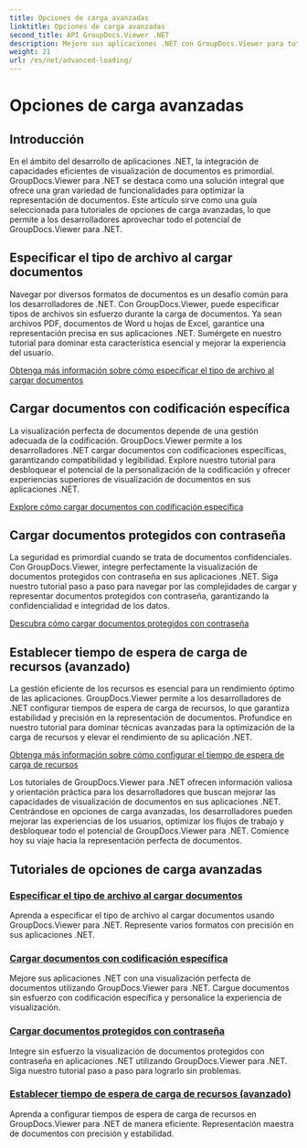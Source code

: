 ```yaml
---
title: Opciones de carga avanzadas
linktitle: Opciones de carga avanzadas
second_title: API GroupDocs.Viewer .NET
description: Mejore sus aplicaciones .NET con GroupDocs.Viewer para tutoriales de .NET. Aprenda a especificar tipos de archivos, administrar codificaciones, cargar documentos protegidos con contraseña y más.
weight: 21
url: /es/net/advanced-loading/
---
```


# Opciones de carga avanzadas

## Introducción

En el ámbito del desarrollo de aplicaciones .NET, la integración de capacidades eficientes de visualización de documentos es primordial. GroupDocs.Viewer para .NET se destaca como una solución integral que ofrece una gran variedad de funcionalidades para optimizar la representación de documentos. Este artículo sirve como una guía seleccionada para tutoriales de opciones de carga avanzadas, lo que permite a los desarrolladores aprovechar todo el potencial de GroupDocs.Viewer para .NET.

## Especificar el tipo de archivo al cargar documentos
Navegar por diversos formatos de documentos es un desafío común para los desarrolladores de .NET. Con GroupDocs.Viewer, puede especificar tipos de archivos sin esfuerzo durante la carga de documentos. Ya sean archivos PDF, documentos de Word u hojas de Excel, garantice una representación precisa en sus aplicaciones .NET. Sumérgete en nuestro tutorial para dominar esta característica esencial y mejorar la experiencia del usuario.

[Obtenga más información sobre cómo especificar el tipo de archivo al cargar documentos](./specify-file-type/)

## Cargar documentos con codificación específica
La visualización perfecta de documentos depende de una gestión adecuada de la codificación. GroupDocs.Viewer permite a los desarrolladores .NET cargar documentos con codificaciones específicas, garantizando compatibilidad y legibilidad. Explore nuestro tutorial para desbloquear el potencial de la personalización de la codificación y ofrecer experiencias superiores de visualización de documentos en sus aplicaciones .NET.

[Explore cómo cargar documentos con codificación específica](./load-documents-encoding/)

## Cargar documentos protegidos con contraseña
La seguridad es primordial cuando se trata de documentos confidenciales. Con GroupDocs.Viewer, integre perfectamente la visualización de documentos protegidos con contraseña en sus aplicaciones .NET. Siga nuestro tutorial paso a paso para navegar por las complejidades de cargar y representar documentos protegidos con contraseña, garantizando la confidencialidad e integridad de los datos.

[Descubra cómo cargar documentos protegidos con contraseña](./load-password-protected-document/)

## Establecer tiempo de espera de carga de recursos (avanzado)
La gestión eficiente de los recursos es esencial para un rendimiento óptimo de las aplicaciones. GroupDocs.Viewer permite a los desarrolladores de .NET configurar tiempos de espera de carga de recursos, lo que garantiza estabilidad y precisión en la representación de documentos. Profundice en nuestro tutorial para dominar técnicas avanzadas para la optimización de la carga de recursos y elevar el rendimiento de su aplicación .NET.

[Obtenga más información sobre cómo configurar el tiempo de espera de carga de recursos](./set-resource-loading-timeout/)

Los tutoriales de GroupDocs.Viewer para .NET ofrecen información valiosa y orientación práctica para los desarrolladores que buscan mejorar las capacidades de visualización de documentos en sus aplicaciones .NET. Centrándose en opciones de carga avanzadas, los desarrolladores pueden mejorar las experiencias de los usuarios, optimizar los flujos de trabajo y desbloquear todo el potencial de GroupDocs.Viewer para .NET. Comience hoy su viaje hacia la representación perfecta de documentos.
## Tutoriales de opciones de carga avanzadas
### [Especificar el tipo de archivo al cargar documentos](./specify-file-type/)
Aprenda a especificar el tipo de archivo al cargar documentos usando GroupDocs.Viewer para .NET. Represente varios formatos con precisión en sus aplicaciones .NET.
### [Cargar documentos con codificación específica](./load-documents-encoding/)
Mejore sus aplicaciones .NET con una visualización perfecta de documentos utilizando GroupDocs.Viewer para .NET. Cargue documentos sin esfuerzo con codificación específica y personalice la experiencia de visualización.
### [Cargar documentos protegidos con contraseña](./load-password-protected-document/)
Integre sin esfuerzo la visualización de documentos protegidos con contraseña en aplicaciones .NET utilizando GroupDocs.Viewer para .NET. Siga nuestro tutorial paso a paso para lograrlo sin problemas.
### [Establecer tiempo de espera de carga de recursos (avanzado)](./set-resource-loading-timeout/)
Aprenda a configurar tiempos de espera de carga de recursos en GroupDocs.Viewer para .NET de manera eficiente. Representación maestra de documentos con precisión y estabilidad.